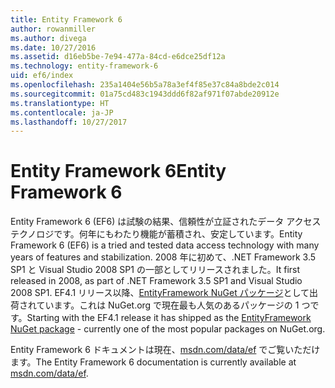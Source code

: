 ```yaml
---
title: Entity Framework 6
author: rowanmiller
ms.author: divega
ms.date: 10/27/2016
ms.assetid: d16eb5be-7e94-477a-84cd-e6dce25df12a
ms.technology: entity-framework-6
uid: ef6/index
ms.openlocfilehash: 235a1404e56b5a78a3ef4f85e37c84a8bde2c014
ms.sourcegitcommit: 01a75cd483c1943ddd6f82af971f07abde20912e
ms.translationtype: HT
ms.contentlocale: ja-JP
ms.lasthandoff: 10/27/2017
---
```

# <a name="entity-framework-6"></a><span data-ttu-id="f5fe1-102">Entity Framework 6</span><span class="sxs-lookup"><span data-stu-id="f5fe1-102">Entity Framework 6</span></span>

<span data-ttu-id="f5fe1-103">Entity Framework 6 (EF6) は試験の結果、信頼性が立証されたデータ アクセス テクノロジです。何年にもわたり機能が蓄積され、安定しています。</span><span class="sxs-lookup"><span data-stu-id="f5fe1-103">Entity Framework 6 (EF6) is a tried and tested data access technology with many years of features and stabilization.</span></span> <span data-ttu-id="f5fe1-104">2008 年に初めて、.NET Framework 3.5 SP1 と Visual Studio 2008 SP1 の一部としてリリースされました。</span><span class="sxs-lookup"><span data-stu-id="f5fe1-104">It first released in 2008, as part of .NET Framework 3.5 SP1 and Visual Studio 2008 SP1.</span></span> <span data-ttu-id="f5fe1-105">EF4.1 リリース以降、[EntityFramework NuGet パッケージ](https://www.nuget.org/packages/EntityFramework/)として出荷されています。これは NuGet.org で現在最も人気のあるパッケージの 1 つです。</span><span class="sxs-lookup"><span data-stu-id="f5fe1-105">Starting with the EF4.1 release it has shipped as the [EntityFramework NuGet package](https://www.nuget.org/packages/EntityFramework/) - currently one of the most popular packages on NuGet.org.</span></span>

<span data-ttu-id="f5fe1-106">Entity Framework 6 ドキュメントは現在、[msdn.com/data/ef](http://msdn.com/data/ef) でご覧いただけます。</span><span class="sxs-lookup"><span data-stu-id="f5fe1-106">The Entity Framework 6 documentation is currently available at [msdn.com/data/ef](http://msdn.com/data/ef).</span></span>
